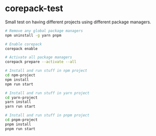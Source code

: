 # corepack-test

Small test on having different projects using different package managers.

```sh
# Remove any global package managers
npm uninstall -g yarn pnpm

# Enable corepack
corepack enable

# Activate all package managers
corepack prepare --activate --all

# Install and run stuff in npm project
cd npm-project
npm install
npm run start

# Install and run stuff in yarn project
cd yarn-project
yarn install
yarn run start

# Install and run stuff in pnpm project
cd pnpm-project
pnpm install
pnpm run start
```
